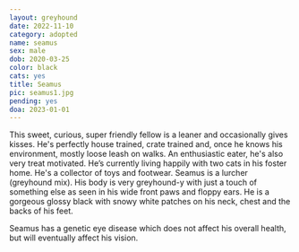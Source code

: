 ```yaml
---
layout: greyhound
date: 2022-11-10
category: adopted
name: seamus
sex: male
dob: 2020-03-25
color: black
cats: yes
title: Seamus
pic: seamus1.jpg
pending: yes
doa: 2023-01-01
---
```

This sweet, curious, super friendly fellow is a leaner and occasionally gives kisses. He's perfectly house trained, crate trained and, once he knows his environment, mostly loose leash on walks. An enthusiastic eater, he's also very treat motivated. He’s currently living happily with two cats in his foster home. He's a collector of toys and footwear. Seamus is a lurcher (greyhound mix). His body is very greyhound-y with just a touch of something else as seen in his wide front paws and floppy ears. He is a gorgeous glossy black with snowy white patches on his neck, chest and the backs of his feet. 

Seamus has a genetic eye disease which does not affect his overall health, but will eventually affect his vision.  
